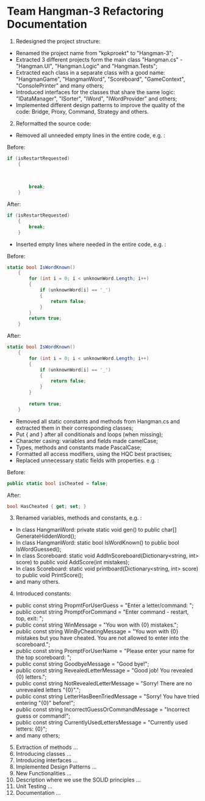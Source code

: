 # Team Hangman-3 Refactoring Documentation

1. Redesigned the project structure: 
- Renamed the project name from "kpkproekt" to "Hangman-3";
- Extracted 3 different projects form the main class "Hangman.cs" - "Hangman.UI", "Hangman.Logic" and "Hangman.Tests";
- Extracted each class in a separate class with a good name: "HangmanGame", "HangmanWord", "Scoreboard", "GameContext", "ConsolePrinter" and many others;
- Introduced interfaces for the classes that share the same logic: "IDataManager", "ISorter", "IWord", "IWordProvider" and others;
- Implemented different design patterns to improve the quality of the code: Bridge, Proxy, Command, Strategy and others.

2. Reformatted the source code: 
- Removed all unneeded empty lines in the entire code, e.g. :

Before:
```c#
if (isRestartRequested)
    {
    
    
    
        break;
    }
```

After:
```c#
if (isRestartRequested)
    {
        break;
    }
```

- Inserted empty lines where needed in the entire code, e.g. :

Before:
```c#
static bool IsWordKnown()
    {
        for (int i = 0; i < unknownWord.Length; i++)
        {
            if (unknownWord[i] == '_')
            {
                return false;
            }
        }
        return true;
    }
```

After:
```c#
static bool IsWordKnown()
    {
        for (int i = 0; i < unknownWord.Length; i++)
        {
            if (unknownWord[i] == '_')
            {
                return false;
            }
        }
        
        return true;
    }
```
- Removed all static constants and methods from Hangman.cs and extracted them in their corresponding classes;
- Put { and } after all conditionals and loops (when missing);
- Character casing: variables and fields made camelCase; 
- Types, methods and constants made PascalCase;
- Formatted all access modifiers, using the HQC best practises;
- Replaced unnecessary static fields with properties. e.g. :

Before:
```c#
public static bool isCheated = false;
```
After:
```c#
bool HasCheated { get; set; }
```

3. Renamed variables, methods and constants, e.g. :
- In class HangmanWord: private static void gen() to public char[] GenerateHiddenWord();
- In class HangmanWord: static bool IsWordKnown() to public bool IsWordGuessed();
- In class Scoreboard: static void AddInScoreboard(Dictionary<string, int> score) to public void AddScore(int mistakes);
- In class Scoreboard: static void printboard(Dictionary<string, int> score) to public void PrintScore();
- and many others.

4. Introduced constants:
- public const string PropmtForUserGuess = "Enter a letter/command: ";
- public const string PromptForCommand = "Enter command - restart, top, exit: ";
- public const string WinMessage = "You won with {0} mistakes.";
- public const string WinByCheatingMessage = "You won with {0} mistakes but you have cheated. You are not allowed to enter into the scoreboard.";
- public const string PromptForUserName = "Please enter your name for the top scoreboard: ";
- public const string GoodbyeMessage = "Good bye!";
- public const string RevealedLetterMessage = "Good job! You revealed {0} letters.";
- public const string NotRevealedLetterMessage = "Sorry! There are no unrevealed letters \"{0}\".";
- public const string LetterHasBeenTriedMessage = "Sorry! You have tried entering \"{0}\" before!";
- public const string IncorrectGuessOrCommandMessage = "Incorrect guess or command!";
- public const string CurrentlyUsedLettersMessage = "Currently used letters: {0}";
- and many others;

5. Extraction of methods ...
6. Introducing classes ...
7. Introducing interfaces ...
8. Implemented Design Patterns ...
9. New Functionalities ...
10. Description where we use the SOLID principles ...
11. Unit Testing ...
12. Documentation ...
